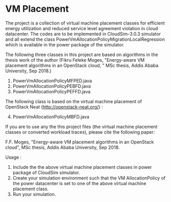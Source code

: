 # VM Placement
The project is a collection of virtual machine placement classes for efficient energy utilization and reduced service level agreement 
violation in cloud datacenter. The codes are to be implemented in CloudSim-3.0.3 simulator and all extend the class
PowerVmAllocationPolicyMigrationLocalRegression which is available in the power package of the simulator.

The following three classes in this project are based on algorithms in the thesis work of the author (Fikru Feleke Moges, "Energy-aware  VM placement algorithms in an OpenStack cloud, "  MSc thesis, Addis Ababa University, Sep 2018.)

1. PowerVmAllocationPolicyMFPED.java	
2. PowerVmAllocationPolicyPEBFD.java	
3. PowerVmAllocationPolicyPEFFD.java	

The following class is based on the virtual machine placement of OpenStack Neat (http://openstack-neat.org/) :
 
4. PowerVmAllocationPolicyMBFD.java	

If you are to use any the this project files (the virtual machine placement classes or converted workload traces), please cite the following paper:

F.F. Moges, "Energy-aware  VM placement algorithms in an OpenStack cloud",  MSc thesis, Addis Ababa University, Sep 2018.

Usage : 
1. Include the the above virtual machine placement classes in power package of CloudSim simulator.
2. Create your simulation environment such that  the VM AllocationPolicy of the power datacenter is set to one of the above virtual machine placement class.
3. Run your simulation.

